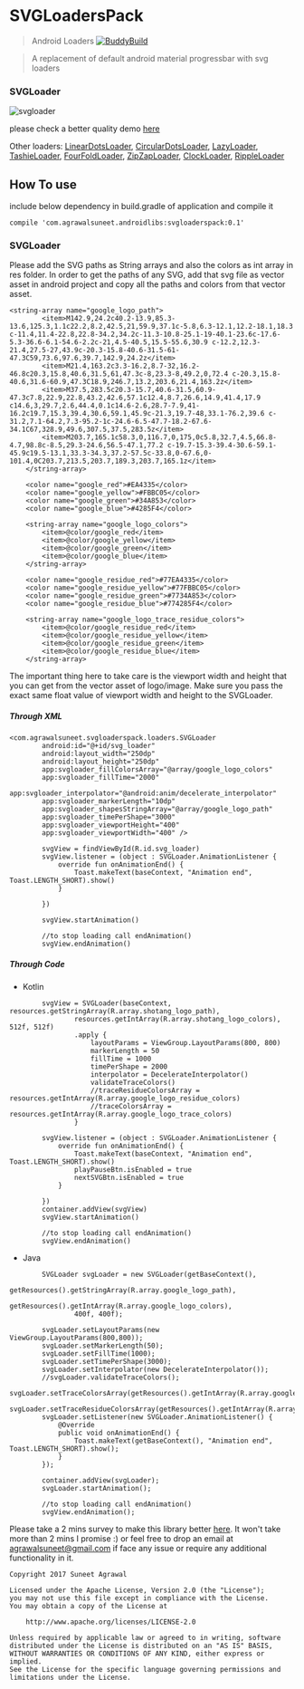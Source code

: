 # SVGLoadersPack
> Android Loaders            [![BuddyBuild](https://dashboard.buddybuild.com/api/statusImage?appID=5a25b47372b6c800015b8455&branch=master&build=latest)](https://dashboard.buddybuild.com/apps/5a25b47372b6c800015b8455/build/latest?branch=master)

> A replacement of default android material progressbar with svg loaders


### SVGLoader
![svgloader](https://user-images.githubusercontent.com/12999622/33598792-e812a7ae-d99b-11e7-847e-53515c590d2f.gif)

please check a better quality demo [here](https://www.youtube.com/watch?v=o-sFpilC0HA)

Other loaders: [LinearDotsLoader](https://github.com/agrawalsuneet/DotsLoader), [CircularDotsLoader](https://github.com/agrawalsuneet/DotsLoader), [LazyLoader](https://github.com/agrawalsuneet/DotsLoader), [TashieLoader](https://github.com/agrawalsuneet/DotsLoader), [FourFoldLoader](https://github.com/agrawalsuneet/FourFoldLoader), [ZipZapLoader](https://github.com/agrawalsuneet/FourFoldLoader), [ClockLoader](https://github.com/agrawalsuneet/LoadersPack), [RippleLoader](https://github.com/agrawalsuneet/LoadersPack)

## How To use
include below dependency in build.gradle of application and compile it
```
compile 'com.agrawalsuneet.androidlibs:svgloaderspack:0.1'
```

### SVGLoader
Please add the SVG paths as String arrays and also the colors as int array in res folder. In order to get the paths of any SVG, add that svg file as vector asset in android project and copy all the paths and colors from that vector asset.

```
<string-array name="google_logo_path">
        <item>M142.9,24.2c40.2-13.9,85.3-13.6,125.3,1.1c22.2,8.2,42.5,21,59.9,37.1c-5.8,6.3-12.1,12.2-18.1,18.3 c-11.4,11.4-22.8,22.8-34.2,34.2c-11.3-10.8-25.1-19-40.1-23.6c-17.6-5.3-36.6-6.1-54.6-2.2c-21,4.5-40.5,15.5-55.6,30.9 c-12.2,12.3-21.4,27.5-27,43.9c-20.3-15.8-40.6-31.5-61-47.3C59,73.6,97.6,39.7,142.9,24.2z</item>
        <item>M21.4,163.2c3.3-16.2,8.7-32,16.2-46.8c20.3,15.8,40.6,31.5,61,47.3c-8,23.3-8,49.2,0,72.4 c-20.3,15.8-40.6,31.6-60.9,47.3C18.9,246.7,13.2,203.6,21.4,163.2z</item>
        <item>M37.5,283.5c20.3-15.7,40.6-31.5,60.9-47.3c7.8,22.9,22.8,43.2,42.6,57.1c12.4,8.7,26.6,14.9,41.4,17.9 c14.6,3,29.7,2.6,44.4,0.1c14.6-2.6,28.7-7.9,41-16.2c19.7,15.3,39.4,30.6,59.1,45.9c-21.3,19.7-48,33.1-76.2,39.6 c-31.2,7.1-64.2,7.3-95.2-1c-24.6-6.5-47.7-18.2-67.6-34.1C67,328.9,49.6,307.5,37.5,283.5z</item>
        <item>M203.7,165.1c58.3,0,116.7,0,175,0c5.8,32.7,4.5,66.8-4.7,98.8c-8.5,29.3-24.6,56.5-47.1,77.2 c-19.7-15.3-39.4-30.6-59.1-45.9c19.5-13.1,33.3-34.3,37.2-57.5c-33.8,0-67.6,0-101.4,0C203.7,213.5,203.7,189.3,203.7,165.1z</item>
    </string-array>

    <color name="google_red">#EA4335</color>
    <color name="google_yellow">#FBBC05</color>
    <color name="google_green">#34A853</color>
    <color name="google_blue">#4285F4</color>

    <string-array name="google_logo_colors">
        <item>@color/google_red</item>
        <item>@color/google_yellow</item>
        <item>@color/google_green</item>
        <item>@color/google_blue</item>
    </string-array>
    
    <color name="google_residue_red">#77EA4335</color>
    <color name="google_residue_yellow">#77FBBC05</color>
    <color name="google_residue_green">#7734A853</color>
    <color name="google_residue_blue">#774285F4</color>

    <string-array name="google_logo_trace_residue_colors">
        <item>@color/google_residue_red</item>
        <item>@color/google_residue_yellow</item>
        <item>@color/google_residue_green</item>
        <item>@color/google_residue_blue</item>
    </string-array>
```
The important thing here to take care is the viewport width and height that you can get from the vector asset of logo/image. Make sure you pass the exact same float value of viewport width and height to the SVGLoader.

##### Through XML
```
<com.agrawalsuneet.svgloaderspack.loaders.SVGLoader
        android:id="@+id/svg_loader"
        android:layout_width="250dp"
        android:layout_height="250dp"
        app:svgloader_fillColorsArray="@array/google_logo_colors"
        app:svgloader_fillTime="2000"
        app:svgloader_interpolator="@android:anim/decelerate_interpolator"
        app:svgloader_markerLength="10dp"
        app:svgloader_shapesStringArray="@array/google_logo_path"
        app:svgloader_timePerShape="3000"
        app:svgloader_viewportHeight="400"
        app:svgloader_viewportWidth="400" />
        
        svgView = findViewById(R.id.svg_loader)
        svgView.listener = (object : SVGLoader.AnimationListener {
            override fun onAnimationEnd() {
                Toast.makeText(baseContext, "Animation end", Toast.LENGTH_SHORT).show()
            }

        })

        svgView.startAnimation()
        
        //to stop loading call endAnimation()
        svgView.endAnimation()
```
##### Through Code
* Kotlin
```
        svgView = SVGLoader(baseContext, resources.getStringArray(R.array.shotang_logo_path),
                resources.getIntArray(R.array.shotang_logo_colors), 512f, 512f)
                .apply {
                    layoutParams = ViewGroup.LayoutParams(800, 800)
                    markerLength = 50
                    fillTime = 1000
                    timePerShape = 2000
                    interpolator = DecelerateInterpolator()
                    validateTraceColors()
                    //traceResidueColorsArray = resources.getIntArray(R.array.google_logo_residue_colors)
                    //traceColorsArray = resources.getIntArray(R.array.google_logo_trace_colors)
                }

        svgView.listener = (object : SVGLoader.AnimationListener {
            override fun onAnimationEnd() {
                Toast.makeText(baseContext, "Animation end", Toast.LENGTH_SHORT).show()
                playPauseBtn.isEnabled = true
                nextSVGBtn.isEnabled = true
            }

        })
        container.addView(svgView)
        svgView.startAnimation()
        
        //to stop loading call endAnimation()
        svgView.endAnimation()
```

* Java
```
        SVGLoader svgLoader = new SVGLoader(getBaseContext(), 
                getResources().getStringArray(R.array.google_logo_path), 
                getResources().getIntArray(R.array.google_logo_colors),
                400f, 400f);
        
        svgLoader.setLayoutParams(new ViewGroup.LayoutParams(800,800));
        svgLoader.setMarkerLength(50);
        svgLoader.setFillTime(1000);
        svgLoader.setTimePerShape(3000);
        svgLoader.setInterpolator(new DecelerateInterpolator());
        //svgLoader.validateTraceColors();
        svgLoader.setTraceColorsArray(getResources().getIntArray(R.array.google_logo_colors));
        svgLoader.setTraceResidueColorsArray(getResources().getIntArray(R.array.google_logo_colors));
        svgLoader.setListener(new SVGLoader.AnimationListener() {
            @Override
            public void onAnimationEnd() {
                Toast.makeText(getBaseContext(), "Animation end", Toast.LENGTH_SHORT).show();
            }
        });
        
        container.addView(svgLoader);
        svgLoader.startAnimation();
        
        //to stop loading call endAnimation()
        svgView.endAnimation();
```

Please take a 2 mins survey to make this library better [here](https://goo.gl/forms/xCPtiy3WdCOPlTUU2).
It won't take more than 2 mins I promise :) or feel free to drop an email at agrawalsuneet@gmail.com if face any issue or require any additional functionality in it.
```
Copyright 2017 Suneet Agrawal

Licensed under the Apache License, Version 2.0 (the "License");
you may not use this file except in compliance with the License.
You may obtain a copy of the License at

    http://www.apache.org/licenses/LICENSE-2.0

Unless required by applicable law or agreed to in writing, software
distributed under the License is distributed on an "AS IS" BASIS,
WITHOUT WARRANTIES OR CONDITIONS OF ANY KIND, either express or implied.
See the License for the specific language governing permissions and
limitations under the License.
```
